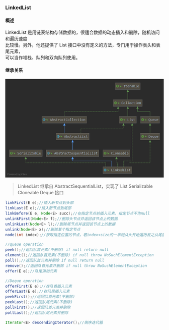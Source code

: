 ### LinkedList
#### 概述
LinkedList 是用链表结构存储数据的，很适合数据的动态插入和删除，随机访问和遍历速度  
比较慢。另外，他还提供了 List 接口中没有定义的方法，专门用于操作表头和表尾元素，  
可以当作堆栈、队列和双向队列使用。

#### 继承关系 
![alt 继承关系图](pic/Linkedlist.png)

>LinkedList 继承自 AbstractSequentialList，实现了 List Serializable Cloneable Deque 接口  

```java
linkFirst(E e);//插入新节点到头部
linkLast(E e);//插入新节点到尾部
linkBefore(E e, Node<E> succ);//在指定节点前插入元素，指定节点不为null
unlinkFirst(Node<E> f);//删除头节点并返回该节点上的数据
unlinkLast(Node<E> l);//删除尾节点并返回该节点上的数据
unlink(Node<E> x);//删除某个指定节点
node(int index);//获取指定位置的节点，若index<size的一半则从头开始遍历反之从尾部倒着遍历
```
```java
//queue operation
peek();//返回队首元素(不删除) if null return null
element();//返回队首元素(不删除) if null throw NoSuchElementException
poll();//返回队首元素并删除 if null return null
remove();//返回队首元素并删除 if null throw NoSuchElementException
offer(E e);//队尾添加元素
```
```java
//Deque operation
offerFirst(E e);//在队首插入元素
offerLast(E e);//在队尾插入元素
peekFirst();//返回队首元素(不删除)
peekLast();//返回队尾元素(不删除)
pollFirst();//返回队首元素并删除
pollLast();//返回队尾元素并删除
```
```java
Iterator<E> descendingIterator();//倒序迭代器
```